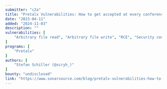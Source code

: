```yaml
---
submitter: "c2a"
title: "Pretalx Vulnerabilities: How to get accepted at every conference"
date: "2023-04-11"
added: "2024-11-03"
description: ""
vulnerabilities: [
    "Arbitrary file read", "Arbitrary file write", "RCE", "Security code review"
]
programs: [
    "Pretalx"
]
authors: [
    "Stefan Schiller (@scryh_)"
]
bounty: "undisclosed"
link: "https://www.sonarsource.com/blog/pretalx-vulnerabilities-how-to-get-accepted-at-every-conference/"
---
```




